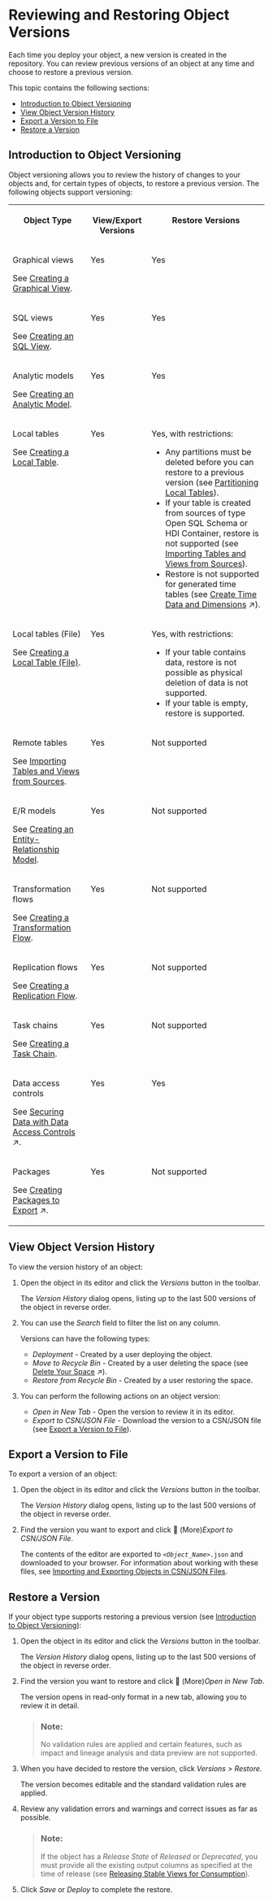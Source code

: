 <!-- loio4f717cc0d90e4453a072b37f6b043593 -->

<link rel="stylesheet" type="text/css" href="css/sap-icons.css"/>

# Reviewing and Restoring Object Versions

Each time you deploy your object, a new version is created in the repository. You can review previous versions of an object at any time and choose to restore a previous version.

This topic contains the following sections:

-   [Introduction to Object Versioning](reviewing-and-restoring-object-versions-4f717cc.md#loio4f717cc0d90e4453a072b37f6b043593__section_intro)
-   [View Object Version History](reviewing-and-restoring-object-versions-4f717cc.md#loio4f717cc0d90e4453a072b37f6b043593__section_review)
-   [Export a Version to File](reviewing-and-restoring-object-versions-4f717cc.md#loio4f717cc0d90e4453a072b37f6b043593__section_download)
-   [Restore a Version](reviewing-and-restoring-object-versions-4f717cc.md#loio4f717cc0d90e4453a072b37f6b043593__section_restore)



<a name="loio4f717cc0d90e4453a072b37f6b043593__section_intro"/>

## Introduction to Object Versioning

Object versioning allows you to review the history of changes to your objects and, for certain types of objects, to restore a previous version. The following objects support versioning:


<table>
<tr>
<th valign="top">

Object Type

</th>
<th valign="top">

View/Export Versions

</th>
<th valign="top">

Restore Versions

</th>
</tr>
<tr>
<td valign="top">

Graphical views

See [Creating a Graphical View](creating-a-graphical-view-27efb47.md).

</td>
<td valign="top">

Yes

</td>
<td valign="top">

Yes

</td>
</tr>
<tr>
<td valign="top">

SQL views

See [Creating an SQL View](creating-an-sql-view-81920e4.md).

</td>
<td valign="top">

Yes

</td>
<td valign="top">

Yes

</td>
</tr>
<tr>
<td valign="top">

Analytic models

See [Creating an Analytic Model](Modeling-Data-in-the-Data-Builder/creating-an-analytic-model-e5fbe9e.md).

</td>
<td valign="top">

Yes

</td>
<td valign="top">

Yes

</td>
</tr>
<tr>
<td valign="top">

Local tables

See [Creating a Local Table](Acquiring-and-Preparing-Data-in-the-Data-Builder/creating-a-local-table-2509fe4.md).

</td>
<td valign="top">

Yes

</td>
<td valign="top">

Yes, with restrictions:

-   Any partitions must be deleted before you can restore to a previous version \(see [Partitioning Local Tables](Acquiring-and-Preparing-Data-in-the-Data-Builder/partitioning-local-tables-03191f3.md)\).
-   If your table is created from sources of type Open SQL Schema or HDI Container, restore is not supported \(see [Importing Tables and Views from Sources](Acquiring-and-Preparing-Data-in-the-Data-Builder/importing-tables-and-views-from-sources-7c4acd3.md)\).
-   Restore is not supported for generated time tables \(see [Create Time Data and Dimensions](https://help.sap.com/viewer/9f36ca35bc6145e4acdef6b4d852d560/DEV_CURRENT/en-US/c5cfce4d22b04650b2fd6078762cdeb9.html "Create a time table and dimension views in your space to provide standardized time data for your analyses. The time table contains a record for each day in the specified period (by default from 1900 to 2050), and the dimension views allow you to work with this date data at a granularity of day, week, month, quarter, and year, and to drill down and up in hierarchies.") :arrow_upper_right:\).



</td>
</tr>
<tr>
<td valign="top">

Local tables \(File\)

See [Creating a Local Table \(File\)](Acquiring-and-Preparing-Data-in-the-Data-Builder/creating-a-local-table-file-d21881b.md).

</td>
<td valign="top">

Yes

</td>
<td valign="top">

Yes, with restrictions:

-   If your table contains data, restore is not possible as physical deletion of data is not supported.
-   If your table is empty, restore is supported.



</td>
</tr>
<tr>
<td valign="top">

Remote tables

See [Importing Tables and Views from Sources](Acquiring-and-Preparing-Data-in-the-Data-Builder/importing-tables-and-views-from-sources-7c4acd3.md).

</td>
<td valign="top">

Yes

</td>
<td valign="top">

Not supported

</td>
</tr>
<tr>
<td valign="top">

E/R models

See [Creating an Entity-Relationship Model](creating-an-entity-relationship-model-a91c042.md).

</td>
<td valign="top">

Yes

</td>
<td valign="top">

Not supported

</td>
</tr>
<tr>
<td valign="top">

Transformation flows

See [Creating a Transformation Flow](creating-a-transformation-flow-f7161e6.md).

</td>
<td valign="top">

Yes

</td>
<td valign="top">

Not supported

</td>
</tr>
<tr>
<td valign="top">

Replication flows

See [Creating a Replication Flow](Acquiring-and-Preparing-Data-in-the-Data-Builder/creating-a-replication-flow-25e2bd7.md).

</td>
<td valign="top">

Yes

</td>
<td valign="top">

Not supported

</td>
</tr>
<tr>
<td valign="top">

Task chains

See [Creating a Task Chain](Acquiring-and-Preparing-Data-in-the-Data-Builder/creating-a-task-chain-d1afbc2.md).

</td>
<td valign="top">

Yes

</td>
<td valign="top">

Not supported

</td>
</tr>
<tr>
<td valign="top">

Data access controls

​See [Securing Data with Data Access Controls](https://help.sap.com/viewer/9f36ca35bc6145e4acdef6b4d852d560/DEV_CURRENT/en-US/a032e51c730147c7a1fcac125b4cfe14.html "Users with a space administrator role can create data access controls to allow modelers to apply row-level security to Data Builder and Business Builder objects. Once a data access control is applied to an object, any user viewing its data either directly or via an object using it as a source, will see only those records they are authorized to view, based on the specified criteria.") :arrow_upper_right:.

</td>
<td valign="top">

Yes

</td>
<td valign="top">

Yes

</td>
</tr>
<tr>
<td valign="top">

Packages

See [Creating Packages to Export](https://help.sap.com/viewer/9f36ca35bc6145e4acdef6b4d852d560/DEV_CURRENT/en-US/24aba84ceeb3416881736f70f02e3a0a.html "Users with the DW Space Administrator role can create packages to model groups of related objects for transport between tenants. Modelers can add objects to packages via the Package field, which appears in editors when a package is created in their space. Once a package is complete and validated, the space administrator can export it to the Content Network. The structure of your package is preserved and, as the objects it contains evolve, you can easily export updated versions of it.") :arrow_upper_right:.

</td>
<td valign="top">

Yes

</td>
<td valign="top">

Not supported

</td>
</tr>
</table>



<a name="loio4f717cc0d90e4453a072b37f6b043593__section_review"/>

## View Object Version History

To view the version history of an object:

1.  Open the object in its editor and click the *Versions* button in the toolbar.

    The *Version History* dialog opens, listing up to the last 500 versions of the object in reverse order.

2.  You can use the *Search* field to filter the list on any column.

    Versions can have the following types:

    -   *Deployment* - Created by a user deploying the object.
    -   *Move to Recycle Bin* - Created by a user deleting the space \(see [Delete Your Space](https://help.sap.com/viewer/9f36ca35bc6145e4acdef6b4d852d560/DEV_CURRENT/en-US/3eb19b96e6ba41dfbffd759c5c8370bb.html "Delete a space if you are sure that you no longer need any of its content or data.") :arrow_upper_right:\).
    -   *Restore from Recycle Bin* - Created by a user restoring the space.

3.  You can perform the following actions on an object version:
    -   *Open in New Tab* - Open the version to review it in its editor.
    -   *Export to CSN/JSON File* - Download the version to a CSN/JSON file \(see [Export a Version to File](reviewing-and-restoring-object-versions-4f717cc.md#loio4f717cc0d90e4453a072b37f6b043593__section_download)\).




<a name="loio4f717cc0d90e4453a072b37f6b043593__section_download"/>

## Export a Version to File

To export a version of an object:

1.  Open the object in its editor and click the *Versions* button in the toolbar.

    The *Version History* dialog opens, listing up to the last 500 versions of the object in reverse order.

2.  Find the version you want to export and click <span class="FPA-icons-V3"></span> \(More\)*Export to CSN/JSON File*.

    The contents of the editor are exported to <code><i class="varname">&lt;Object_Name&gt;</i>.json</code> and downloaded to your browser. For information about working with these files, see [Importing and Exporting Objects in CSN/JSON Files](Creating-Finding-Sharing-Objects/importing-and-exporting-objects-in-csn-json-files-f8ff062.md).




<a name="loio4f717cc0d90e4453a072b37f6b043593__section_restore"/>

## Restore a Version

If your object type supports restoring a previous version \(see [Introduction to Object Versioning](reviewing-and-restoring-object-versions-4f717cc.md#loio4f717cc0d90e4453a072b37f6b043593__section_intro)\):

1.  Open the object in its editor and click the *Versions* button in the toolbar.

    The *Version History* dialog opens, listing up to the last 500 versions of the object in reverse order.

2.  Find the version you want to restore and click <span class="FPA-icons-V3"></span> \(More\)*Open in New Tab*.

    The version opens in read-only format in a new tab, allowing you to review it in detail.

    > ### Note:  
    > No validation rules are applied and certain features, such as impact and lineage analysis and data preview are not supported.

3.  When you have decided to restore the version, click *Versions* \> *Restore*.

    The version becomes editable and the standard validation rules are applied.

4.  Review any validation errors and warnings and correct issues as far as possible.

    > ### Note:  
    > If the object has a *Release State* of *Released* or *Deprecated*, you must provide all the existing output columns as specified at the time of release \(see [Releasing Stable Views for Consumption](releasing-stable-views-for-consumption-5b99e9b.md)\).

5.  Click *Save* or *Deploy* to complete the restore.


